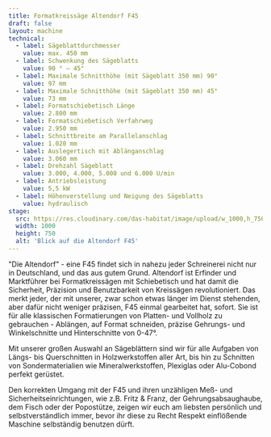 ```yaml
---
title: Formatkreissäge Altendorf F45
draft: false
layout: machine
technical:
  - label: Sägeblattdurchmesser
    value: max. 450 mm
  - label: Schwenkung des Sägeblatts
    value: 90 ° – 45°
  - label: Maximale Schnitthöhe (mit Sägeblatt 350 mm) 90°
    value: 97 mm
  - label: Maximale Schnitthöhe (mit Sägeblatt 350 mm) 45°
    value: 73 mm
  - label: Formatschiebetisch Länge
    value: 2.800 mm
  - label: Formatschiebetisch Verfahrweg
    value: 2.950 mm
  - label: Schnittbreite am Parallelanschlag
    value: 1.020 mm
  - label: Auslegertisch mit Ablänganschlag
    value: 3.060 mm
  - label: Drehzahl Sägeblatt
    value: 3.000, 4.000, 5.000 und 6.000 U/min
  - label: Antriebsleistung
    value: 5,5 kW
  - label: Höhenverstellung und Neigung des Sägeblatts
    value: hydraulisch
stage:
  src: https://res.cloudinary.com/das-habitat/image/upload/w_1000,h_750,c_fill,f_auto/maschinen/altendorf-1.jpg
  width: 1000
  height: 750
  alt: 'Blick auf die Altendorf F45'
---
```


"Die Altendorf" - eine F45 findet sich in nahezu jeder Schreinerei nicht nur in Deutschland, und das aus gutem Grund. Altendorf ist Erfinder und Marktführer bei Formatkreissägen mit Schiebetisch und hat damit die Sicherheit, Präzision und Benutzbarkeit von Kreissägen revolutioniert. Das merkt jeder, der mit unserer, zwar schon etwas länger im Dienst stehenden, aber dafür nicht weniger präzisen, F45 einmal gearbeitet hat, sofort. Sie ist für alle klassischen Formatierungen von Platten- und Vollholz zu gebrauchen - Ablängen, auf Format schneiden, präzise Gehrungs- und Winkelschnitte und Hinterschnitte von 0-47°.

Mit unserer großen Auswahl an Sägeblättern sind wir für alle Aufgaben von Längs- bis Querschnitten in Holzwerkstoffen aller Art, bis hin zu Schnitten von Sondermaterialien wie Mineralwerkstoffen, Plexiglas oder Alu-Cobond perfekt gerüstet.

Den korrekten Umgang mit der F45 und ihren unzähligen Meß- und Sicherheitseinrichtungen, wie z.B. Fritz & Franz, der Gehrungsabsaughaube, dem Fisch oder der Popostütze, zeigen wir euch am liebsten persönlich und selbstverständlich immer, bevor ihr diese zu Recht Respekt einflößende Maschine selbständig benutzen dürft.
